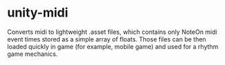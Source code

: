 # unity-midi
Converts midi to lightweight .asset files, which contains only NoteOn midi event times stored as a simple array of floats. Those files can be then loaded quickly in game (for example, mobile game) and used for a rhythm game mechanics.
